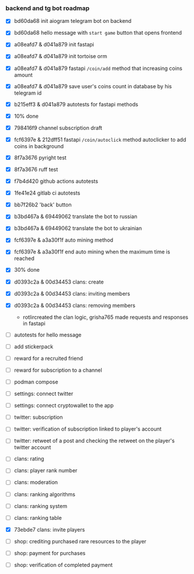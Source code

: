 ### backend and tg bot roadmap

- [x] bd60da68 init aiogram telegram bot on backend
- [x] bd60da68 hello message with `start game` button that opens frontend
- [x] a08eafd7 & d041a879 init fastapi
- [x] a08eafd7 & d041a879 init tortoise orm
- [x] a08eafd7 & d041a879 fastapi `/coin/add` method that increasing coins amount
- [x] a08eafd7 & d041a879 save user's coins count in database by his telegram id
- [x] b215eff3 & d041a879 autotests for fastapi methods
- [x] 10% done
- [x] 798416f9 channel subscription draft
- [x] fcf6397e & 212dff51 fastapi `/coin/autoclick` method autoclicker to add coins in background
- [x] 8f7a3676 pyright test
- [x] 8f7a3676 ruff test
- [x] f7b4d420 github actions autotests
- [x] 1fe41e24 gitlab ci autotests
- [x] bb7f26b2 'back' button
- [x] b3bd467a & 69449062 translate the bot to russian
- [x] b3bd467a & 69449062 translate the bot to ukrainian
- [x] fcf6397e & a3a30f1f auto mining method
- [x] fcf6397e & a3a30f1f end auto mining when the maximum time is reached
- [x] 30% done
- [x] d0393c2a & 00d34453 clans: create
- [x] d0393c2a & 00d34453 clans: inviting members
- [x] d0393c2a & 00d34453 clans: removing members
    - rotlircreated the clan logic, grisha765 made requests and responses in fastapi
- [ ] autotests for hello message
- [ ] add stickerpack
- [ ] reward for a recruited friend
- [ ] reward for subscription to a channel
- [ ] podman compose
- [ ] settings: connect twitter
- [ ] settings: connect cryptowallet to the app
- [ ] twitter: subscription
- [ ] twitter: verification of subscription linked to player's account
- [ ] twitter: retweet of a post and checking the retweet on the player's twitter account
- [ ] clans: rating
- [ ] clans: player rank number
- [ ] clans: moderation
- [ ] clans: ranking algorithms
- [ ] clans: ranking system
- [ ] clans: ranking table
- [x] 73ebde7 clans: invite players
- [ ] shop: crediting purchased rare resources to the player
- [ ] shop: payment for purchases
- [ ] shop: verification of completed payment

